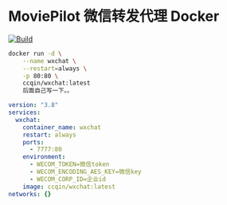 # MoviePilot 微信转发代理 Docker

[![Build](https://github.com/ccqin/wxchat-Docker/actions/workflows/main.yml/badge.svg)](https://github.com/ccqin/wxchat-Docker/actions/workflows/main.yml)
```bash
docker run -d \
    --name wxchat \
    --restart=always \
    -p 80:80 \
    ccqin/wxchat:latest
    后面自己写一下。。
```

```yaml
version: "3.8"
services:
  wxchat:
    container_name: wxchat
    restart: always
    ports:
      - 7777:80
    environment:
      - WECOM_TOKEN=微信token
      - WECOM_ENCODING_AES_KEY=微信key
      - WECOM_CORP_ID=企业id
    image: ccqin/wxchat:latest
networks: {}
```